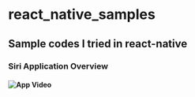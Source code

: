 # react_native_samples
## Sample codes I tried in react-native
### Siri Application Overview
#### ![App Video](siri.gif)

